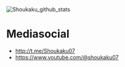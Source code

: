 ![Shoukaku_github_stats](https://github-readme-stats.vercel.app/api?username=shoukaku07&theme=radical)

# Mediasocial
- http://t.me/Shoukaku07
- https://www.youtube.com/@shoukaku07
